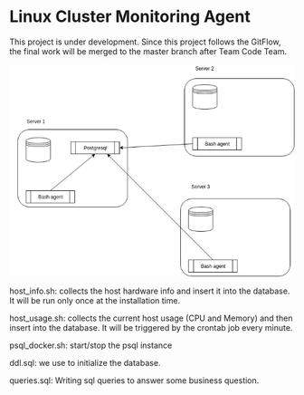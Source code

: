 # Linux Cluster Monitoring Agent
This project is under development. Since this project follows the GitFlow, the final work will be merged to the master branch after Team Code Team.

![architecture](./assets/arch.png)

host_info.sh: collects the host hardware info and insert it into the database. It will be run only once at the installation time.

host_usage.sh: collects the current host usage (CPU and Memory) and then insert into the database. It will be triggered by the crontab job every minute.

psql_docker.sh: start/stop the psql instance

ddl.sql: we use to initialize the database.

queries.sql: Writing sql queries to answer some business question.
